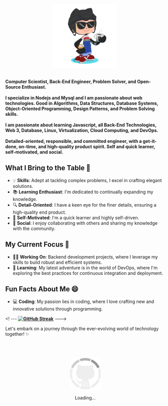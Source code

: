 <div>
    <div align=center>
        <img src="./coffe.png" alt="GitHub Octocat Drinking a Cup of Coffee" height="200">
    </div>
    <div align=left>
        <br>
        <p>
            <strong>
                Computer Scientist, Back-End Engineer, Problem Solver, and Open-Source Enthusiast.<br><br>
                I specialize in Nodejs and Mysql and I am passionate about web technologies. Good in Algorithms, Data Structures, Database Systems, Object-Oriented Programming, Design Patterns, and Problem Solving skills.<br><br>
                I am passionate about learning Javascript, all Back-End Technologies, Web 3, Database, Linux, Virtualization, Cloud Computing, and DevOps.<br><br>
                Detailed-oriented, responsible, and committed engineer, with a get-it-done, on-time, and high-quality product spirit. Self and quick learner, self-motivated, and social.
            </strong>
        </p>
       
## What I Bring to the Table 🚀
- 💡 **Skills**: Adept at tackling complex problems, I excel in crafting elegant solutions.
- 📚 **Learning Enthusiast**: I'm dedicated to continually expanding my knowledge.
- 🔍 **Detail-Oriented**: I have a keen eye for the finer details, ensuring a high-quality end product.
- 💪 **Self-Motivated**: I'm a quick learner and highly self-driven.
- 🤝 **Social**: I enjoy collaborating with others and sharing my knowledge with the community.

## My Current Focus 🔬
- 👨‍💻 **Working On**: Backend development projects, where I leverage my skills to build robust and efficient systems.
- 🌱 **Learning**: My latest adventure is in the world of DevOps, where I'm exploring the best practices for continuous integration and deployment.

## Fun Facts About Me 😄
- 💻 **Coding**: My passion lies in coding, where I love crafting new and innovative solutions through programming.

<! ---  **[![GitHub Streak](https://streak-stats.demolab.com/?user=iserioton)](https://git.io/streak-stats)** --->

Let's embark on a journey through the ever-evolving world of technology together! ✨
    </div>
    <br><br><br>
    <div align=center>
        <img src="./GitHubLoader.gif" alt="GitHub Octocat Logo" height="100">
        <p>Loading...</p>
    </div>
</div>
